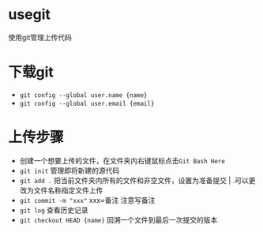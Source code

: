 # usegit
使用git管理上传代码
# 下载git
+ `git config --global user.name {name}`  
+ `git config --global user.email {email}`
# 上传步骤  
+ 创建一个想要上传的文件，在文件夹内右键鼠标点击`Git Bash Here`
+ `git init` 管理即将新建的源代码
+ `git add .` 把当前文件夹内所有的文件和非空文件，设置为准备提交 | .可以更改为文件名称指定文件上传
+ `git commit -m "xxx"` xxx=备注 注意写备注
+ `git log` 查看历史记录
+ `git checkout HEAD {name}` 回溯一个文件到最后一次提交的版本
